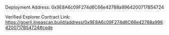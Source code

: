 Deployment Address: 0x9E8A6c09F274d6C66e42788a9964200717B54724

Verified Explorer Contract Link: https://goerli.lineascan.build/address/0x9E8A6c09F274d6C66e42788a9964200717B54724#code
